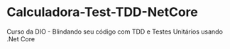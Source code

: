 # Calculadora-Test-TDD-NetCore
Curso da DIO - Blindando seu código com TDD e Testes Unitários usando .Net Core
